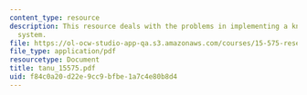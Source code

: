 ```yaml
---
content_type: resource
description: This resource deals with the problems in implementing a knowledge management
  system.
file: https://ol-ocw-studio-app-qa.s3.amazonaws.com/courses/15-575-research-seminar-in-it-and-organizations-economic-perspectives-spring-2004/f84c0a20d22e9cc9bfbe1a7c4e80b8d4_tanu_15575.pdf
file_type: application/pdf
resourcetype: Document
title: tanu_15575.pdf
uid: f84c0a20-d22e-9cc9-bfbe-1a7c4e80b8d4
---
```

